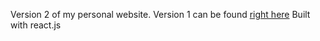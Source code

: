 Version 2 of my personal website. Version 1 can be found [right here](https://github.com/jessica-cao/jessica-cao.github.io)
Built with react.js